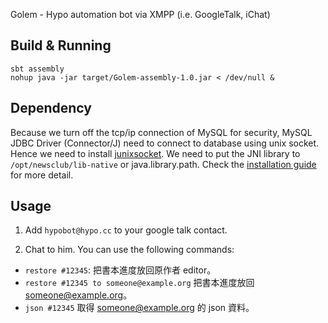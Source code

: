 Golem - Hypo automation bot via XMPP (i.e. GoogleTalk, iChat)

## Build & Running

    sbt assembly
    nohup java -jar target/Golem-assembly-1.0.jar < /dev/null &

## Dependency

Because we turn off the tcp/ip connection of MySQL for security, MySQL JDBC Driver (Connector/J) need to connect to database using unix socket. Hence we need to install [junixsocket](http://code.google.com/p/junixsocket/). We need to put the JNI library to `/opt/newsclub/lib-native` or java.library.path. Check the [installation guide](http://code.google.com/p/junixsocket/wiki/GettingStarted) for more detail.

## Usage

  1. Add `hypobot@hypo.cc` to your google talk contact.

  2. Chat to him. You can use the following commands:

  - `restore #12345`: 把書本進度放回原作者 editor。
  - `restore #12345 to someone@example.org` 把書本進度放回 someone@example.org。
  - `json #12345` 取得 someone@example.org 的 json 資料。